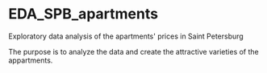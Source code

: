 # EDA_SPB_apartments
Exploratory data analysis of the apartments' prices in Saint Petersburg


The purpose is to analyze the data and create the attractive varieties of the appartments.
